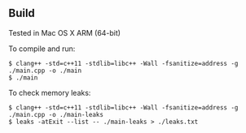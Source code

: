 ## Build

Tested in Mac OS X ARM (64-bit)

To compile and run:
```
$ clang++ -std=c++11 -stdlib=libc++ -Wall -fsanitize=address -g ./main.cpp -o ./main
$ ./main
```

To check memory leaks:
```shell
$ clang++ -std=c++11 -stdlib=libc++ -Wall -fsanitize=address -g ./main.cpp -o ./main-leaks
$ leaks -atExit --list -- ./main-leaks > ./leaks.txt
```

